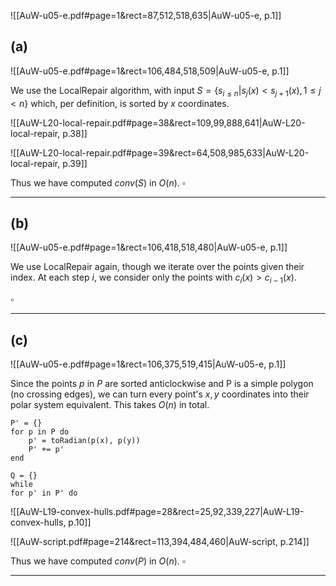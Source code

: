 ![[AuW-u05-e.pdf#page=1&rect=87,512,518,635|AuW-u05-e, p.1]]

## (a)
![[AuW-u05-e.pdf#page=1&rect=106,484,518,509|AuW-u05-e, p.1]]

We use the LocalRepair algorithm, with input $S=\{s_{i\leq n} | s_{j}(x)< s_{j+1}(x), 1\le j < n\}$ which, per definition, is sorted by $x$ coordinates.

![[AuW-L20-local-repair.pdf#page=38&rect=109,99,888,641|AuW-L20-local-repair, p.38]]

![[AuW-L20-local-repair.pdf#page=39&rect=64,508,985,633|AuW-L20-local-repair, p.39]]

Thus we have computed $conv(S)$ in $O(n)$.
$\square$
___


## (b)
![[AuW-u05-e.pdf#page=1&rect=106,418,518,480|AuW-u05-e, p.1]]

We use LocalRepair again, though we iterate over the points given their index. At each step $i$, we consider only the points with $c_{i}(x) >c_{i-1}(x)$. 

$\square$
___


## (c)
![[AuW-u05-e.pdf#page=1&rect=106,375,519,415|AuW-u05-e, p.1]]

Since the points $p$ in $P$ are sorted anticlockwise and P is a simple polygon (no crossing edges), we can turn every point's $x, y$ coordinates into their polar system equivalent. This takes $O(n)$ in total.
```
P' = {}
for p in P do
	p' = toRadian(p(x), p(y))
	P' += p'
end

Q = {}
while 
for p' in P' do
```



![[AuW-L19-convex-hulls.pdf#page=28&rect=25,92,339,227|AuW-L19-convex-hulls, p.10]]

![[AuW-script.pdf#page=214&rect=113,394,484,460|AuW-script, p.214]]

Thus we have computed $conv(P)$ in $O(n)$.
$\square$
___
